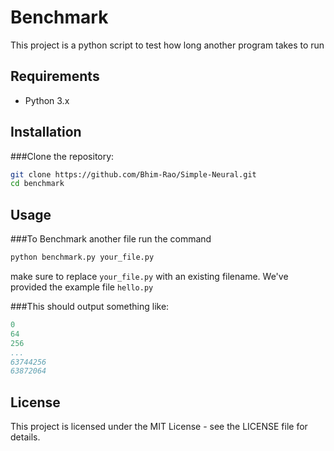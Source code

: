 # Benchmark
This project is a python script to test how long another program takes to run

## Requirements

- Python 3.x

## Installation

###Clone the repository:

```sh
git clone https://github.com/Bhim-Rao/Simple-Neural.git
cd benchmark
```

## Usage

###To Benchmark another file run the command
```sh
python benchmark.py your_file.py
```
make sure to replace `your_file.py` with an existing filename. We've provided the example file `hello.py` 

###This should output something like: 
```yaml
0
64
256
...
63744256
63872064

```

## License

This project is licensed under the MIT License - see the LICENSE file for details.
